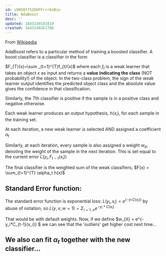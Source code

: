 ```yaml
---
id: s9N5Qtf5Z8HFFrrr6nBio
title: AdaBoost
desc: ''
updated: 1643149181819
created: 1643148261706
---
```


From [Wikipedia](https://en.wikipedia.org/wiki/AdaBoost#Statistical_understanding_of_boosting)


AdaBoost refers to a particular method of training a boosted classifier. 
A boost classifier is a classifier in the form

$F_{T}(x)=\sum _{t=1}^{T}f_{t}(x)$
where each $f_{t}$ is a weak learner that takes an object $x$ as input and returns a __value indicating the class__ (NOT probability!) of the object. In the two-class problem, the sign of the weak learner output identifies the predicted object class and the absolute value gives the confidence in that classification. 

 Similarly, the $T$th classifier is positive if the sample is in a positive class and negative otherwise.

Each weak learner produces an output hypothesis, $h(x_{i})$, for each sample in the training set.

 At each iteration, a new weak learner is selected AND assigned a coefficient $\alpha_t$

  Similarly, at each iteration, every sample is also assigned a weight $w_{it}$, denoting the weight of the sample in the next iteration. This is set equal to the current error $L(y_i,F_{t-1}(x_i))$

The final classifier is the weighted sum of the weak classifiers, $F(x) = \sum_{t=1}^{T} \alpha_t h(x)$

## Standard Error function:

The standard error function is exponential loss:
$L(y_i,x_i) = e^(-y_*C(x_i))$ by abuse of notation,
so 
$L(y,x;w=1) = \Sigma_{i=1..n}e^{-y_i*C(x_i)}$

That would be with default weights.
Now, if we define $w_{it} = e^{-y_i*C_{t-1}(x_i)} $ we can see that the 'outliers' get higher cost next time...

## We also can fit $\alpha_t$ together with the new classifier... 




